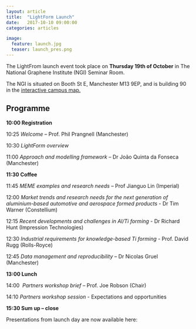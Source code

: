 ```yaml
---
layout: article
title:  "LightForm Launch"
date:   2017-10-10 09:00:00
categories: articles

image:
  feature: launch.jpg
  teaser: launch_pres.png
---
```


The LightFrom launch event took place on **Thursday 19th of October** in The National Graphene Institute (NGI) Seminar Room.

The NGI is situated on Booth St E, Manchester M13 9EP, and is building 90 in the [interactive campus map.](http://www.manchester.ac.uk/discover/maps/interactive-map/?id=435)

## Programme

**10:00 	Registration**

10:25 	*Welcome* – Prof. Phil Prangnell (Manchester)

10:30 	*LightForm overview*

11:00 	*Approach and modelling framework* – Dr João Quinta da Fonseca (Manchester)

**11:30 	Coffee**

11:45 	*MEME examples and research needs* –  Prof Jianguo Lin (Imperial)

12:00 	*Market trends and research needs for the next generation of aluminium-based automotive and aerospace formed products* - Dr Tim Warner (Constellium)

12:15 	*Recent developments and challenges in Al/Ti forming* - Dr Richard Hunt (Impression Technologies)

12:30 	*Industrial requirements for knowledge-based Ti forming* - Prof. David Rugg (Rolls-Royce)

12:45 	*Data management and reproducibility* – Dr Nicolas Gruel (Manchester)

**13:00 	Lunch**

14:00 	*Partners workshop brief* – Prof. Joe Robson (Chair)

14:10 	*Partners workshop session* - Expectations and opportunities

**15:30 	Sum up – close**

Presentations from launch day are now available here:
